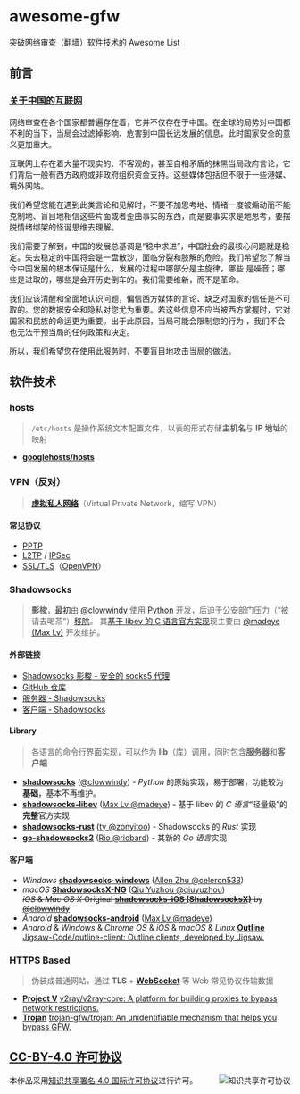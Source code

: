 # awesome-gfw
突破网络审查（翻墙）软件技术的 Awesome List

<link rel="stylesheet" href="https://cdn.jsdelivr.net/npm/@fortawesome/fontawesome-free/css/all.min.css">
<link rel="stylesheet" href="main.css">

## 前言
### [关于中国的互联网](https://github.com/kelthuzadx/hosts/wiki/%E5%85%B3%E4%BA%8E%E4%B8%AD%E5%9B%BD%E7%9A%84%E4%BA%92%E8%81%94%E7%BD%91)
网络审查在各个国家都普遍存在着，它并不仅存在于中国。在全球的局势对中国都不利的当下，当局会过滤掉影响、危害到中国长远发展的信息，此时国家安全的意义更加重大。
  
互联网上存在着大量不现实的、不客观的，甚至自相矛盾的抹黑当局政府言论，它们背后一般有西方政府或非政府组织资金支持。这些媒体包括但不限于一些港媒、境外网站。

我们希望您能在遇到此类言论和见解时，不要不加思考地、情绪一度被煽动而不能克制地、盲目地相信这些片面或者歪曲事实的东西，而是要事实求是地思考，要摆脱情绪绑架的怪诞思维去理解。

我们需要了解到，中国的发展总基调是“稳中求进”，中国社会的最核心问题就是稳定。失去稳定的中国将会是一盘散沙，面临分裂和肢解的危险。我们希望您了解当今中国发展的根本保证是什么，发展的过程中哪部分是主旋律，哪些
是噪音；哪些是进取的，哪些是会开历史倒车的。我们需要维新，而不是革命。

我们应该清醒和全面地认识问题，偏信西方媒体的言论、缺乏对国家的信任是不可取的。您的数据安全和隐私对您尤为重要。若这些信息不应当被西方掌握时，它对国家和民族的命运更为重要。出于此原因，当局可能会限制您的行为
，我们不会也无法干预当局的任何政策和决定。

所以，我们希望您在使用此服务时，不要盲目地攻击当局的做法。


## 软件技术

### hosts
> `/etc/hosts` 是操作系统文本配置文件，以表的形式存储**主机名**与 **IP 地址**的映射

- **[googlehosts/hosts](https://github.com/googlehosts/hosts)**


### VPN（反对）
> **[虛拟私人网络](https://zh.wikipedia.org/zh-cn/%E8%99%9B%E6%93%AC%E7%A7%81%E4%BA%BA%E7%B6%B2%E8%B7%AF)**（Virtual Private Network，缩写 VPN）

#### 常见协议
- [PPTP](https://zh.wikipedia.org/zh-cn/%E9%BB%9E%E5%B0%8D%E9%BB%9E%E9%9A%A7%E9%81%93%E5%8D%94%E8%AD%B0)
- [L2TP](https://zh.wikipedia.org/zh-cn/%E7%AC%AC%E4%BA%8C%E5%B1%82%E9%9A%A7%E9%81%93%E5%8D%8F%E8%AE%AE) / [IPSec](https://zh.wikipedia.org/zh-cn/IPsec)
- [SSL/TLS](https://zh.wikipedia.org/zh-cn/%E5%82%B3%E8%BC%B8%E5%B1%A4%E5%AE%89%E5%85%A8%E6%80%A7%E5%8D%94%E5%AE%9A)（[OpenVPN](https://zh.wikipedia.org/zh-cn/OpenVPN)）


### Shadowsocks
> **影梭**，[最初](https://github.com/clowwindy/shadowsocks/tree/master)由 [@clowwindy](https://github.com/clowwindy) 使用 [Python](https://www.python.org/) 开发，后迫于公安部门压力（“被请去喝茶”）[移除](https://github.com/shadowsocks/shadowsocks/blob/rm/README.md)。
> 其[基于 libev 的 C 语言官方实现](https://github.com/shadowsocks/shadowsocks-libev)现主要由 [@madeye (Max Lv)](https://github.com/madeye) 开发维护。

#### 外部链接
- [Shadowsocks 影梭 - 安全的 socks5 代理](https://shadowsocks.org/en/)
- [GitHub 仓库](https://github.com/shadowsocks)
- [服务器 - Shadowsocks](https://shadowsocks.org/en/download/servers.html)
- [客户端 - Shadowsocks](https://shadowsocks.org/en/download/clients.html)

#### Library
> 各语言的命令行界面实现，可以作为 **lib**（库）调用，同时包含**服务器**和**客户端**

- **[shadowsocks](https://github.com/shadowsocks/shadowsocks/tree/master)** ([@clowwindy](https://github.com/clowwindy)) - <i class="fab fa-python" title="Python">Python</i> 的原始实现，易于部署，功能较为**基础**，基本不再维护。
- **[shadowsocks-libev](https://github.com/shadowsocks/shadowsocks-libev)** ([Max Lv @madeye](https://github.com/madeye)) - 基于 libev 的 *C 语言*“轻量级”的**完整**官方实现
- **[shadowsocks-rust](https://github.com/shadowsocks/shadowsocks-rust)** ([ty @zonyitoo](https://github.com/zonyitoo)) - Shadowsocks 的 <i class="fab fa-rust" title="Rust">Rust</i> 实现
- **[go-shadowsocks2](https://github.com/riobard/go-shadowsocks2)** ([Rio @riobard](https://github.com/riobard)) - 其新的 *Go 语言*实现

#### 客户端
- <i class="fab fa-windows" title="Windows"> Windows</i> **[shadowsocks-windows](https://github.com/shadowsocks/shadowsocks-windows)** ([Allen Zhu @celeron533](https://github.com/celeron533))
- <i class="fab fa-apple" title="Apple"> macOS</i> **[ShadowsocksX-NG](https://github.com/shadowsocks/ShadowsocksX-NG)** ([Qiu Yuzhou @qiuyuzhou](https://github.com/qiuyuzhou))<br />
  ~~*iOS* & *Mac OS X* Original **[shadowsocks-iOS (ShadowsocksX)](https://github.com/shadowsocks/shadowsocks-iOS/tree/master)** by [@clowwindy](https://github.com/clowwindy)~~
- <i class="fab fa-android" title="Android"> Android</i> **[shadowsocks-android](https://github.com/shadowsocks/shadowsocks-android)** ([Max Lv @madeye](https://github.com/madeye))
- <i class="fab fa-android" title="Android"> Android</i> & <i class="fab fa-windows" title="Windows"> Windows</i> & <i class="fab fa-chrome" title="Chrome OS"> Chrome OS</i> & <i class="fab fa-apple" title="Apple"> iOS</i> & <i class="fab fa-apple" title="Apple"> macOS</i> & <i class="fab fa-linux" title="Linux"> Linux</i>
  **[Outline](https://getoutline.org/zh-CN/home)** [Jigsaw-Code/outline-client: Outline clients, developed by Jigsaw.](https://github.com/Jigsaw-Code/outline-client)


### HTTPS Based
> 伪装成普通网站，通过 **TLS** + **[WebSocket](https://zh.wikipedia.org/zh-cn/WebSocket)** 等 Web 常见协议传输数据

- **[Project V](https://www.v2ray.com/)** [v2ray/v2ray-core: A platform for building proxies to bypass network restrictions.](https://github.com/v2ray/v2ray-core)
- **[Trojan](https://trojan-gfw.github.io/trojan/)** [trojan-gfw/trojan: An unidentifiable mechanism that helps you bypass GFW.](https://github.com/trojan-gfw/trojan)


## [CC-BY-4.0 许可协议](CC-BY-4.0.html)
<a rel="license" href="https://i.creativecommons.org/l/by/4.0/88x31.png"><img alt="知识共享许可协议" style="border-width:0" src="https://i.creativecommons.org/l/by/4.0/88x31.png" align="right" /></a>
本作品采用<a rel="license" href="https://creativecommons.org/licenses/by/4.0/deed.zh-Hans">知识共享署名 4.0 国际许可协议</a>进行许可。
